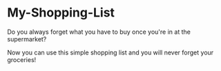 # My-Shopping-List

Do you always forget what you have to buy once you're in at the supermarket?

Now you can use this simple shopping list and you will never forget your groceries!
